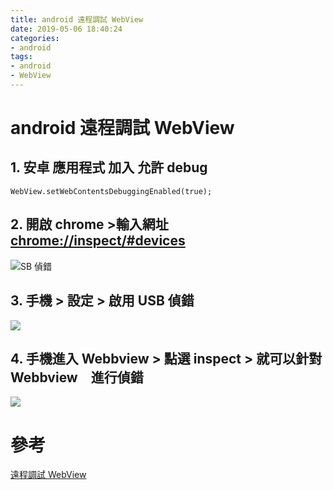 ```yaml
---
title: android 遠程調試 WebView
date: 2019-05-06 18:40:24
categories:
- android
tags:
- android
- WebView
---
```


# android 遠程調試 WebView

## 1. 安卓 應用程式 加入 允許 debug

```
WebView.setWebContentsDebuggingEnabled(true);
```
## 2. 開啟 chrome >輸入網址 [chrome://inspect/#devices](chrome://inspect/#devices)

![SB 偵錯 ](https://i.imgur.com/lz9QidS.png)

## 3. 手機 > 設定 > 啟用 USB 偵錯

![](https://i.imgur.com/6GQYCax.png)

## 4. 手機進入 Webbview > 點選 inspect > 就可以針對 Webbview　進行偵錯

![](https://i.imgur.com/rsYvNdu.png)

# 參考
[遠程調試 WebView](https://developers.google.com/web/tools/chrome-devtools/remote-debugging/webviews?hl=zh-tw)